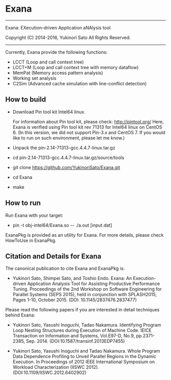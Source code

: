# Exana

------------------------------------------------------------------------------

Exana: EXecution-driven Application aNAlysis tool

Copyright (C)   2014-2016,   Yukinori Sato
All Rights Reserved. 

------------------------------------------------------------------------------


Currently, Exana provide the following functions:
* LCCT (Loop and call context tree)
* LCCT+M (Loop and call context tree with memory dataflow)
* MemPat (Memory access pattern analysis)
* Working set analysis
* C2Sim (Advanced cache simulation with line-conflict detection)


## How to build
* Download Pin tool kit Intel64 linux.

    For information about Pin tool kit, please check:
    	http://pintool.org/ 
    Here, Exana is verified using Pin tool kit rev 71313 for Intel64 linux on CentOS 6.  (In this version, we did not support Pin-3.x and CentOS 7.  If you would like to run on such environment, please let me know.)

* Unpack the pin-2.14-71313-gcc.4.4.7-linux.tar.gz
* cd pin-2.14-71313-gcc.4.4.7-linux.tar.gz/source/tools
* git clone https://github.com/YukinoriSato/Exana.git
* cd Exana
* make


## How to run
Run Exana with your target:
* pin -t obj-intel64/Exana.so -- ./a.out [input.dat]

ExanaPkg is provided as an utility for Exana.
For more details, please check HowToUse in ExanaPkg.


## Citation and Details for Exana

The canonical publication to cite Exana and ExanaPkg is:

* Yukinori Sato, Shimpei Sato, and Toshio Endo. Exana: An Execution-driven Application Analysis Tool for Assisting Productive Performance Tuning. Proceedings of the 2nd Workshop on Software Engineering for Parallel Systems (SEPS 2015), held in conjunction with SPLASH2015, Pages 1-10, October 2015. (DOI: 10.1145/2837476.2837477)


Please read the following papers if you are interested in detail techniques behind Exana:


* Yukinori Sato, Yasushi Inoguchi, Tadao Nakamura. Identifying Program Loop Nesting Structures during Execution of Machine Code. IEICE Transaction on Information and Systems, Vol.E97-D, No.9, pp.2371-2385, Sep. 2014. (DOI:10.1587/transinf.2013EDP7455)

* Yukinori Sato, Yasushi Inoguchi and Tadao Nakamura. Whole Program Data Dependence Profiling to Unveil Parallel Regions in the Dynamic Execution. In Proceedings of 2012 IEEE International Symposium on Workload Characterization (IISWC 2012). (DOI:10.1109/IISWC.2012.6402902) 

